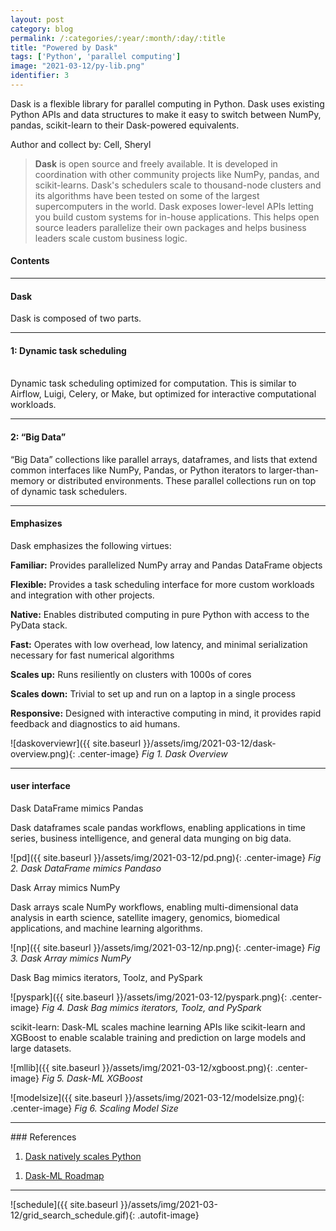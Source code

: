 ```yaml
---
layout: post
category: blog
permalink: /:categories/:year/:month/:day/:title
title: "Powered by Dask"
tags: ['Python', 'parallel computing']
image: "2021-03-12/py-lib.png"
identifier: 3
---
```

Dask is a flexible library for parallel computing in Python. Dask uses existing Python APIs and data structures to make it easy to switch between NumPy, pandas, scikit-learn to their Dask-powered equivalents. 

Author and collect by: Cell, Sheryl

<!--more-->

<blockquote class="tip">
  <strong>Dask</strong> is open source and freely available. It is developed in coordination with other community projects like NumPy, pandas, and scikit-learns. Dask's schedulers scale to thousand-node clusters and its algorithms have been tested on some of the largest supercomputers in the world. Dask exposes lower-level APIs letting you build custom systems for in-house applications. This helps open source leaders parallelize their own packages and helps business leaders scale custom business logic.

</blockquote>

<div class="list-of-contents">
  <h4>Contents</h4>
  <ul></ul>
</div>


<hr class="with-margin">
<h4 class="header" id="quantization">Dask</h4>
Dask is composed of two parts.

<hr class="with-margin">
<h4 class="header" id="quantization">1: Dynamic task scheduling</h4>

<br>
Dynamic task scheduling optimized for computation. This is similar to Airflow, Luigi, Celery, or Make, but optimized for interactive computational workloads.
<br>

<hr class="with-margin">
<h4 class="header" id="quantization">2: “Big Data” </h4>

“Big Data” collections like parallel arrays, dataframes, and lists that extend common interfaces like NumPy, Pandas, or Python iterators to larger-than-memory or distributed environments. These parallel collections run on top of dynamic task schedulers.
<br>

<hr class="with-margin">
<h4 class="header" id="quantization">Emphasizes</h4>

Dask emphasizes the following virtues:<br>

<strong>Familiar:</strong> Provides parallelized NumPy array and Pandas DataFrame objects<br>

<strong>Flexible:</strong> Provides a task scheduling interface for more custom workloads and integration with other projects.<br>

<strong>Native:</strong> Enables distributed computing in pure Python with access to the PyData stack.<br>

<strong>Fast:</strong> Operates with low overhead, low latency, and minimal serialization necessary for fast numerical algorithms<br>

<strong>Scales up:</strong> Runs resiliently on clusters with 1000s of cores<br>

<strong>Scales down:</strong> Trivial to set up and run on a laptop in a single process<br>

<strong>Responsive:</strong> Designed with interactive computing in mind, it provides rapid feedback and diagnostics to aid humans.<br>

![daskoverviewr]({{ site.baseurl }}/assets/img/2021-03-12/dask-overview.png){: .center-image}
<em class="figure">Fig 1. Dask Overview</em>
<br>

<hr class="with-margin">
<h4 class="header" id="quantization">user interface</h4>

Dask DataFrame mimics Pandas
<br>

Dask dataframes scale pandas workflows, enabling applications in time series, business intelligence, and general data munging on big data.
<br>

![pd]({{ site.baseurl }}/assets/img/2021-03-12/pd.png){: .center-image}
<em class="figure">Fig 2. Dask DataFrame mimics Pandaso</em>
<br>


Dask Array mimics NumPy
<br>

Dask arrays scale NumPy workflows, enabling multi-dimensional data analysis in earth science, satellite imagery, genomics, biomedical applications, and machine learning algorithms.
<br>

![np]({{ site.baseurl }}/assets/img/2021-03-12/np.png){: .center-image}
<em class="figure">Fig 3. Dask Array mimics NumPy</em>
<br>

Dask Bag mimics iterators, Toolz, and PySpark
<br>

![pyspark]({{ site.baseurl }}/assets/img/2021-03-12/pyspark.png){: .center-image}
<em class="figure">Fig 4. Dask Bag mimics iterators, Toolz, and PySpark</em>
<br>

scikit-learn: Dask-ML scales machine learning APIs like scikit-learn and XGBoost to enable scalable training and prediction on large models and large datasets.
<br>

![mllib]({{ site.baseurl }}/assets/img/2021-03-12/xgboost.png){: .center-image}
<em class="figure">Fig 5. Dask-ML XGBoost</em>
<br>


![modelsize]({{ site.baseurl }}/assets/img/2021-03-12/modelsize.png){: .center-image}
<em class="figure">Fig 6. Scaling Model Size</em>
<br>

<hr class="with-margin">
### References

<ol>
  <li><a href="https://dask.org/">Dask natively scales Python</a></li>
</ol>

<ol>
  <li><a href="https://github.com/dask/dask-ml/labels/Roadmap">Dask-ML Roadmap</a></li>
</ol>

<hr class="with-margin">

![schedule]({{ site.baseurl }}/assets/img/2021-03-12/grid_search_schedule.gif){: .autofit-image}
<br>